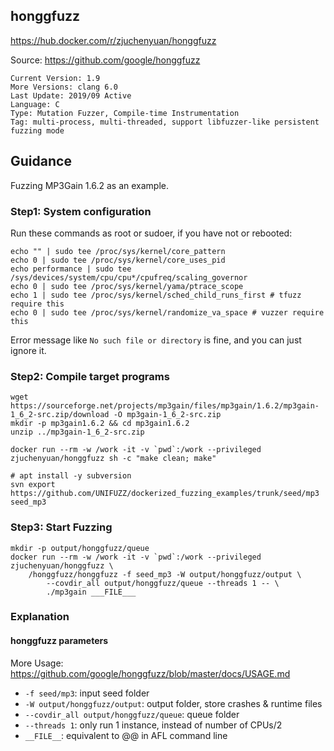 ## honggfuzz

https://hub.docker.com/r/zjuchenyuan/honggfuzz

Source: https://github.com/google/honggfuzz

```
Current Version: 1.9
More Versions: clang 6.0
Last Update: 2019/09 Active
Language: C
Type: Mutation Fuzzer, Compile-time Instrumentation
Tag: multi-process, multi-threaded, support libfuzzer-like persistent fuzzing mode
```

## Guidance

Fuzzing MP3Gain 1.6.2 as an example.

### Step1: System configuration

Run these commands as root or sudoer, if you have not or rebooted:

```
echo "" | sudo tee /proc/sys/kernel/core_pattern
echo 0 | sudo tee /proc/sys/kernel/core_uses_pid
echo performance | sudo tee /sys/devices/system/cpu/cpu*/cpufreq/scaling_governor
echo 0 | sudo tee /proc/sys/kernel/yama/ptrace_scope
echo 1 | sudo tee /proc/sys/kernel/sched_child_runs_first # tfuzz require this
echo 0 | sudo tee /proc/sys/kernel/randomize_va_space # vuzzer require this
```

Error message like `No such file or directory` is fine, and you can just ignore it.

### Step2: Compile target programs

```
wget https://sourceforge.net/projects/mp3gain/files/mp3gain/1.6.2/mp3gain-1_6_2-src.zip/download -O mp3gain-1_6_2-src.zip
mkdir -p mp3gain1.6.2 && cd mp3gain1.6.2
unzip ../mp3gain-1_6_2-src.zip

docker run --rm -w /work -it -v `pwd`:/work --privileged zjuchenyuan/honggfuzz sh -c "make clean; make"

# apt install -y subversion
svn export https://github.com/UNIFUZZ/dockerized_fuzzing_examples/trunk/seed/mp3 seed_mp3
```

### Step3: Start Fuzzing

```
mkdir -p output/honggfuzz/queue
docker run --rm -w /work -it -v `pwd`:/work --privileged zjuchenyuan/honggfuzz \
    /honggfuzz/honggfuzz -f seed_mp3 -W output/honggfuzz/output \
        --covdir_all output/honggfuzz/queue --threads 1 -- \
        ./mp3gain ___FILE___
```

### Explanation

#### honggfuzz parameters

More Usage: https://github.com/google/honggfuzz/blob/master/docs/USAGE.md

- `-f seed/mp3`: input seed folder
- `-W output/honggfuzz/output`: output folder, store crashes & runtime files
- `--covdir_all output/honggfuzz/queue`: queue folder
- `--threads 1`: only run 1 instance, instead of number of CPUs/2
- `__FILE__`: equivalent to @@ in AFL command line

